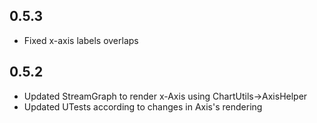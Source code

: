 ## 0.5.3
* Fixed x-axis labels overlaps

## 0.5.2
* Updated StreamGraph to render x-Axis using ChartUtils->AxisHelper
* Updated UTests according to changes in Axis's rendering 